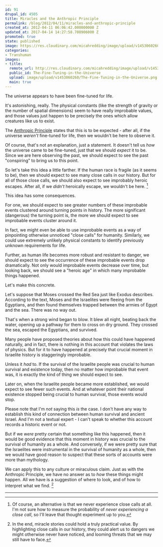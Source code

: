 ```yaml
---
id: 91
drupal_id: 4505
title: Miracles and the Anthropic Principle
permalink: /blog/2012/04/11/miracles-and-anthropic-principle
created_at: 2012-04-11 06:06:42.000000000 Z
updated_at: 2017-04-14 14:27:58.708906000 Z
promoted: true
state: published
image: https://res.cloudinary.com/micahredding/image/upload/v1453060260/The-Fine-Tuning-in-the-Universe.png
categories:
- Transhuman
images:
- title: 
  remote_url: http://res.cloudinary.com/micahredding/image/upload/v1453060260/The-Fine-Tuning-in-the-Universe.png
  public_id: The-Fine-Tuning-in-the-Universe
  upload: image/upload/v1453060260/The-Fine-Tuning-in-the-Universe.png
  main: true
---
```

The universe appears to have been fine-tuned for life. 

It's astonishing, really. The physical constants (like the strength of gravity or the number of spatial dimensions) seem to have really improbable values, and those values just happen to be precisely the ones which allow creatures like us to exist.

The [Anthropic Principle](http://en.wikipedia.org/wiki/Anthropic_principle) states that this is to be expected - after all, if the universe *weren't* fine-tuned for life, then we wouldn't be here to observe it.

Of course, that's not an explanation, just a statement. It doesn't tell us *how* the universe came to be fine-tuned, just that we should *expect* it to be. Since we are here observing the past, we should expect to see the past "conspiring" to bring us to this point.

So let's take this idea a little farther. If the human race is fragile (as it seems to be), then we should expect to see many close calls in our history. But for all of those close calls, we should also expect to see improbably heroic escapes. After all, if we *didn't* heroically escape, we wouldn't be here. [^1]

This idea has some consequences. 

For one, we should expect to see greater numbers of these improbable events clustered around turning points in history. The more significant (dangerous) the turning point is, the more we should expect to see improbable events cluster around it.

In fact, we might even be able to use improbable events as a way of pinpointing otherwise unnoticed "close calls" for humanity. Similarly, we could use extremely unlikely physical constants to identify previously unknown requirements for life. 

Further, as human life becomes more robust and resistant to danger, we should expect to see the occurrence of these improbable events drop dramatically. Not only would improbable events decrease over time, but looking back, we should see a "heroic age" in which many improbable things happened.

Let's make this concrete.

Let's suppose that Moses crossed the Red Sea just like Exodus describes. According to the text, Moses and the Israelites were fleeing from the Egyptians, and then found themselves trapped between the armies of Egypt and the sea. There was no way out.

That's when a strong wind began to blow. It blew all night, beating back the water, opening up a pathway for them to cross on dry ground. They crossed the sea, escaped the Egyptians, and survived.

Many people have proposed theories about how this could have happened naturally, and in fact, there is nothing in this account that violates the laws of physics. But for it to have happened at precisely that crucial moment in Israelite history is staggeringly improbable. 

Unless it *had* to. If the survival of the Israelite people was crucial to human survival and existence today, then no matter how improbable that event was, it is exactly the kind of thing we should expect to see.

Later on, when the Israelite people became more established, we would expect to see fewer such events. And at whatever point their national existence stopped being crucial to human survival, those events would stop.

Please note that I'm *not* saying this *is* the case. I don't have any way to establish this kind of connection between human survival and ancient Israel. And I'm not a textual expert - I can't speak to whether this account records a historic event or not.

But if we *were* pretty certain that something like this happened, then it would be good evidence that this moment in history was crucial to the survival of humanity as a whole. And conversely, if we were pretty sure that the Israelites were instrumental in the survival of humanity as a whole, then we would have good reason to suspect that these sorts of accounts were more than mythology.

We can apply this to any culture or miraculous claim. Just as with the Anthropic Principle, we have no answer as to *how* these things might happen. All we have is a suggestion of where to look, and of how to interpret what we find. [^2]


---

[^1]: Of course, an alternative is that we never experience close calls at all. I'm not sure how to measure the probability of *never experiencing a close call*, so I'll leave that thought experiment up to you.

[^2]: In the end, miracle stories could hold a truly practical value. By highlighting close calls in our history, they could alert us to dangers we might otherwise never have noticed, and looming threats that we may still have to face.
